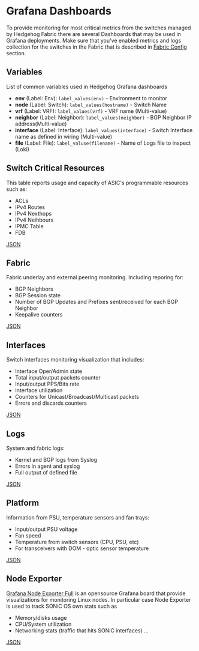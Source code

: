 # Grafana Dashboards

To provide monitoring for most critical metrics from the switches managed by Hedgehog Fabric there are several Dashboards that may be used in Grafana deployments. Make sure that you've enabled metrics and logs collection for the switches in the Fabric that is
described in [Fabric Config](../install-upgrade/config.md#forward-switch-metrics-and-logs) section.

## Variables
List of common variables used in Hedgehog Grafana dashboards

- **env** (Label: Env): `label_values(env)` - Environment to monitor
- **node** (Label: Switch): `label_values(hostname)` - Switch Name
- **vrf** (Label: VRF): `label_values(vrf)` - VRF name (Multi-value)
- **neighbor** (Label: Neighbor): `label_values(neighbor)` - BGP Neighbor IP address(Multi-value)
- **interface** (Label: Interface): `label_values(interface)` - Switch Interface name as defined in wiring (Multi-value)
- **file** (Label: File): `label_valuse(filename)` - Name of Logs file to inspect (Loki)

## Switch Critical Resources

This table reports usage and capacity of ASIC's programmable resources
such as:

- ACLs
- IPv4 Routes
- IPv4 Nexthops
- IPv4 Neihbours
- IPMC Table
- FDB

[JSON](./boards/grafana_crm.json)
## Fabric

Fabric underlay and external peering monitoring. Including reporing for:

- BGP Neighbors
- BGP Session state
- Number of BGP Updates and Prefixes sent/received for each BGP Neighbor
- Keepalive counters


[JSON](./boards/grafana_fabric.json)

## Interfaces

Switch interfaces monitoring visualization that includes:

- Interface Oper/Admin state
- Total input/output packets counter
- Input/output PPS/Bits rate
- Interface utilization
- Counters for Unicast/Broadcast/Multicast packets
- Errors and discards counters


[JSON](./boards/grafana_interfaces.json)

## Logs

System and fabric logs:

- Kernel and BGP logs from Syslog
- Errors in agent and syslog
- Full output of defined file

[JSON](./boards/grafana_logs.json)


## Platform

Information from PSU, temperature sensors and fan trays:

- Input/output PSU voltage
- Fan speed
- Temperature from switch sensors (CPU, PSU, etc)
- For transceivers with DOM - optic sensor temperature


[JSON](./boards/grafana_platform.json)

## Node Exporter

[Grafana Node Exporter Full](https://grafana.com/grafana/dashboards/1860-node-exporter-full/) is an opensource Grafana board that provide
visualizations for monitoring Linux nodes. In particular case Node Exporter is used to track SONiC OS own stats such as

- Memory/disks usage
- CPU/System utilization
- Networking stats (traffic that hits SONiC interfaces)
...


[JSON](./boards/grafana_node_exporter.json)
